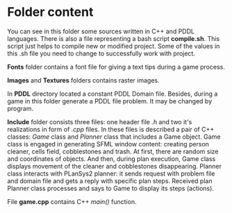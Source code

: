 <h1>Folder content</h1>
<p>
  You can see in this folder some sources written in C++ and PDDL languages. There is also a file representing a bash script <b>compile.sh</b>. This script just
  helps to compile new or modified project. Some of the values in this .sh file you need to change to successfully work with project.
</p>

<p>
  <b>Fonts</b> folder contains a font file for giving a text tips during a game process.
</p>

<p>
  <b>Images</b> and <b>Textures</b> folders contains raster images.
</p>

<p>
  In <b>PDDL</b> directory located a constant PDDL Domain file. Besides, during a game in this folder generate a PDDL file problem. It may be changed by program.
</p>

<p>
  <b>Include</b> folder consists three files: one header file <i>.h</i> and two it's realizations in form of <i>.cpp</i> files. In these files is described a pair of C++ classes:
  <i>Game</i> class and <i>Planner</i> class that includes a Game object. Game class is engaged in generating SFML window content: creating person cleaner,
  cells field, cobblestones and trash. At first, there are random size and coordinates of objects. And then, during plan execution, Game class displays movement of the cleaner
  and cobblestones disappearing. Planner class interacts with PLanSys2 planner: it sends request with problem file and domain file and gets a reply with specific plan steps. Received plan
  Planner class processes and says to Game to display its steps (actions).
</p>

<p>
  File <b>game.cpp</b> contains C++ <i>main()</i> function.
</p>
